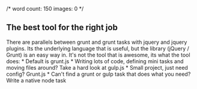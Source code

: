 /*
	word count: 150
	images: 0
*/

## The best tool for the right job

There are parallels between grunt and grunt tasks with jquery and jquery plugins.  Its the underlying language that is useful, but the library (jQuery / Grunt) is an easy way in.
It's not the tool that is awesome, its what the tool does:
	* Default is grunt.js
	* Writing lots of code, defining mini tasks and moving files around?  Take a hard look at gulp.js
	* Small project, just need config?  Grunt.js
	* Can't find a grunt or gulp task that does what you need?  Write a native node task
